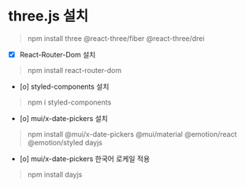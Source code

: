# three.js 설치

> npm install three @react-three/fiber @react-three/drei


- [x] React-Router-Dom 설치 
> npm install react-router-dom

- [o] styled-components 설치
> npm i styled-components 

- [o] mui/x-date-pickers 설치
> npm install @mui/x-date-pickers @mui/material @emotion/react @emotion/styled dayjs
- [o] mui/x-date-pickers 한국어 로케일 적용
> npm install dayjs